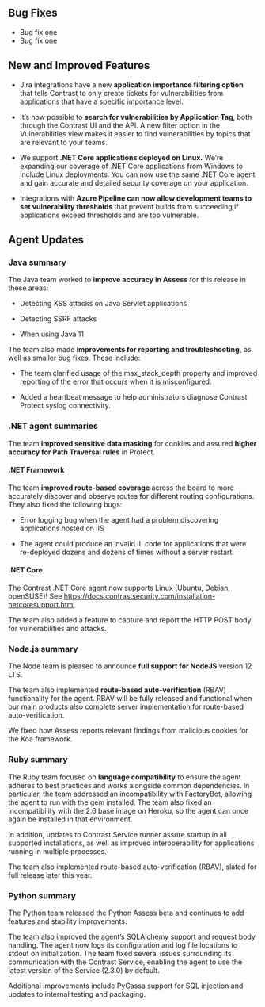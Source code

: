 <!--
title: "Contrast 3.6.10 - November 2019"
description: "Contrast 3.6.10 November 2019"
tags: "3.6.10 November Release Notes"
-->

## Bug Fixes

* Bug fix one
* Bug fix one

## New and Improved Features

* Jira integrations have a new **application importance filtering option** that tells Contrast to only create tickets for vulnerabilities from applications that have a specific importance level.

* It’s now possible to **search for vulnerabilities by Application Tag**, both through the Contrast UI and the API. A new filter option in the Vulnerabilities view makes it easier to find vulnerabilities by topics that are relevant to your teams.

* We support **.NET Core applications deployed on Linux.** We’re expanding our coverage of .NET Core applications from Windows to include Linux deployments. You can now use the same .NET Core agent and gain accurate and detailed security coverage on your application.

* Integrations with **Azure Pipeline can now allow development teams to set vulnerability thresholds** that prevent builds from succeeding if applications exceed thresholds and are too vulnerable.


## Agent Updates

### Java summary

The Java team worked to **improve accuracy in Assess** for this release in these areas:

* Detecting XSS attacks on Java Servlet applications

* Detecting SSRF attacks

* When using Java 11

The team also made **improvements for reporting and troubleshooting,** as well as smaller bug fixes. These include:

* The team clarified usage of the max_stack_depth property and improved reporting of the error that occurs when it is misconfigured.

* Added a heartbeat message to help administrators diagnose Contrast Protect syslog connectivity.

### .NET agent summaries

The team **improved sensitive data masking** for cookies and assured **higher accuracy for Path Traversal rules** in Protect. 

#### .NET Framework 

The team **improved route-based coverage** across the board to more accurately discover and observe routes for different routing configurations. They also fixed the following bugs:

* Error logging bug when the agent had a problem discovering applications hosted on IIS

* The agent could produce an invalid IL code for applications that were re-deployed dozens and dozens of times without a server restart.

#### .NET Core

The Contrast .NET Core agent now supports Linux (Ubuntu, Debian, openSUSE)! See https://docs.contrastsecurity.com/installation-netcoresupport.html 

The team also added a feature to capture and report the HTTP POST body for vulnerabilities and attacks.

### Node.js summary 

The Node team is pleased to announce **full support for NodeJS** version 12 LTS.

The team also implemented **route-based auto-verification** (RBAV) functionality for the agent. RBAV will be fully released and functional when our main products also complete server implementation for route-based auto-verification.

We fixed how Assess reports relevant findings from malicious cookies for the Koa framework.

### Ruby summary 

The Ruby team focused on **language compatibility** to ensure the agent adheres to best practices and works alongside common dependencies. In particular, the team addressed an incompatibility with FactoryBot, allowing the agent to run with the gem installed. The team also fixed an incompatibility with the 2.6 base image on Heroku, so the agent can once again be installed in that environment.

In addition, updates to Contrast Service runner assure startup in all supported installations, as well as improved interoperability for applications running in multiple processes.

The team also implemented route-based auto-verification (RBAV), slated for full release later this year.

### Python summary

The Python team released the Python Assess beta and continues to add features and stability improvements. 

The team also improved the agent’s SQLAlchemy support and request body handling. The agent now logs its configuration and log file locations to stdout on initialization. The team fixed several issues surrounding its communication with the Contrast Service, enabling the agent to use the latest version of the Service (2.3.0) by default.

Additional improvements include PyCassa support for SQL injection and updates to internal testing and packaging.

